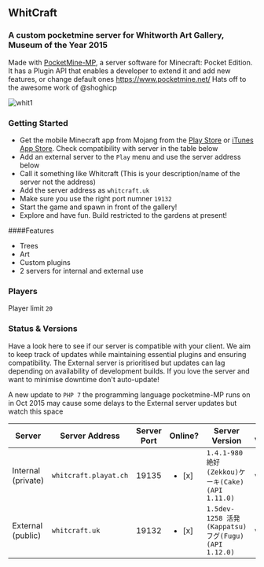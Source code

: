 ## WhitCraft
### A custom pocketmine server for Whitworth Art Gallery, Museum of the Year 2015
Made with [PocketMine-MP](https://github.com/PocketMine/PocketMine-MP), a server software for Minecraft: Pocket Edition. It has a Plugin API that enables a developer to extend it and add new features, or change default ones
https://www.pocketmine.net/ Hats off to the awesome work of @shoghicp

![whit1](https://cloud.githubusercontent.com/assets/128456/9811986/43a7816e-5872-11e5-86ca-acfaa4c2cbcb.png)

### Getting Started

 * Get the mobile Minecraft app from Mojang from the [Play Store](https://play.google.com/store/apps/details?id=com.mojang.minecraftpe&hl=en) or [iTunes App Store](https://itunes.apple.com/us/app/minecraft-pocket-edition/id479516143?mt=8). Check compatibility with server in the table below
 * Add an external server to the `Play` menu and use the server address below
 * Call it something like Whitcraft (This is your description/name of the server not the address)
 * Add the server address as `whitcraft.uk`
 * Make sure you use the right port numner `19132`
 * Start the game and spawn in front of the gallery!
 * Explore and have fun. Build restricted to the gardens at present!

####Features

 * Trees
 * Art
 * Custom plugins
 * 2 servers for internal and external use

### Players
Player limit `20`

### Status & Versions

Have a look here to see if our server is compatible with your client. We aim to keep track of updates while maintaining essential plugins and ensuring compatibility. The External server is prioritised but updates can lag depending on availability of development builds. If you love the server and want to minimise downtime don't auto-update!

A new update to `PHP 7` the programming language pocketmine-MP runs on in Oct 2015 may cause some delays to the External server updates but watch this space

Server | Server Address | Server Port | Online? | Server Version | iOS Version | Android Version
------------ | ------------- |------------ | ------------- | ------------ | ------------ | ------------  
Internal (private) | `whitcraft.playat.ch` | 19135 | <ul><li>[x] </li> | `1.4.1-980 絶好(Zekkou)ケーキ(Cake) (API 1.11.0)` | `v0.10.4` | `v0.10.5 alpha`
External (public) | `whitcraft.uk` | 19132 | <ul><li>[x] </li> | `1.5dev-1258 活発(Kappatsu)フグ(Fugu) (API 1.12.0)` | `v0.11.0` | `v0.11.0`
 
